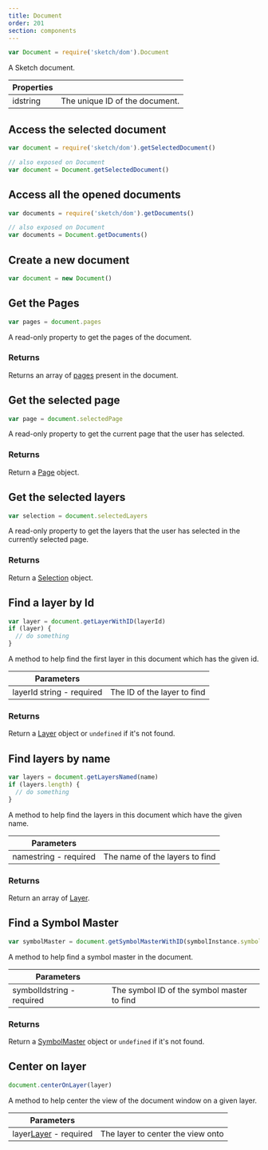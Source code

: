```yaml
---
title: Document
order: 201
section: components
---
```


```javascript
var Document = require('sketch/dom').Document
```

A Sketch document.

| Properties                             |                                |
| -------------------------------------- | ------------------------------ |
| id<span class="arg-type">string</span> | The unique ID of the document. |

## Access the selected document

```javascript
var document = require('sketch/dom').getSelectedDocument()

// also exposed on Document
var document = Document.getSelectedDocument()
```

## Access all the opened documents

```javascript
var documents = require('sketch/dom').getDocuments()

// also exposed on Document
var documents = Document.getDocuments()
```

## Create a new document

```javascript
var document = new Document()
```

## Get the Pages

```javascript
var pages = document.pages
```

A read-only property to get the pages of the document.

### Returns

Returns an array of [pages](#page) present in the document.

## Get the selected page

```javascript
var page = document.selectedPage
```

A read-only property to get the current page that the user has selected.

### Returns

Return a [Page](#page) object.

## Get the selected layers

```javascript
var selection = document.selectedLayers
```

A read-only property to get the layers that the user has selected in the currently selected page.

### Returns

Return a [Selection](#selection) object.

## Find a layer by Id

```javascript
var layer = document.getLayerWithID(layerId)
if (layer) {
  // do something
}
```

A method to help find the first layer in this document which has the given id.

| Parameters                                              |                             |
| ------------------------------------------------------- | --------------------------- |
| layerId <span class="arg-type">string - required</span> | The ID of the layer to find |

### Returns

Return a [Layer](#layer) object or `undefined` if it's not found.

## Find layers by name

```javascript
var layers = document.getLayersNamed(name)
if (layers.length) {
  // do something
}
```

A method to help find the layers in this document which have the given name.

| Parameters                                          |                                |
| --------------------------------------------------- | ------------------------------ |
| name<span class="arg-type">string - required</span> | The name of the layers to find |

### Returns

Return an array of [Layer](#layer).

## Find a Symbol Master

```javascript
var symbolMaster = document.getSymbolMasterWithID(symbolInstance.symbolId)
```

A method to help find a symbol master in the document.

| Parameters                                              |                                            |
| ------------------------------------------------------- | ------------------------------------------ |
| symbolId<span class="arg-type">string - required</span> | The symbol ID of the symbol master to find |

### Returns

Return a [SymbolMaster](#symbolmaster) object or `undefined` if it's not found.

## Center on layer

```javascript
document.centerOnLayer(layer)
```

A method to help center the view of the document window on a given layer.

| Parameters                                                    |                                   |
| ------------------------------------------------------------- | --------------------------------- |
| layer<span class="arg-type">[Layer](#layer) - required</span> | The layer to center the view onto |

